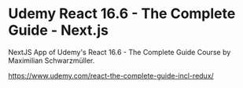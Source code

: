# Udemy React 16.6 - The Complete Guide - Next.js

NextJS App of Udemy's React 16.6 - The Complete Guide Course by Maximilian Schwarzmüller.

https://www.udemy.com/react-the-complete-guide-incl-redux/